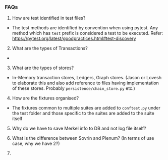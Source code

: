 ### FAQs

1. How are test identified in test files?
- The test methods are identified by convention when using pytest. Any method which has `test` prefix is considered a test
 to be executed. Refer: https://pytest.org/latest/goodpractices.html#test-discovery 
 
2. What are the types of Transactions?
- 

3. What are the types of stores?
- In-Memory transaction stores, Ledgers, Graph stores. (Jason or Lovesh to elaborate this and also add reference 
to files having implementation of these stores. Probably `persistence/chain_store.py` etc.)

4. How are the fixtures organised?
- The fixtures common to multiple suites are added to `conftest.py` under the test folder and those specific to the 
suites are added to the suite itself

5. Why do we have to save Merkel info to DB and not log file itself?

6. What is the difference between Sovrin and Plenum? (In terms of use case, why we have 2?)

7. 